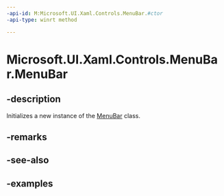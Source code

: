 ```yaml
---
-api-id: M:Microsoft.UI.Xaml.Controls.MenuBar.#ctor
-api-type: winrt method

---
```

<!-- Method syntax.
public MenuBar.MenuBar()
-->

# Microsoft.UI.Xaml.Controls.MenuBar.MenuBar


## -description

Initializes a new instance of the [MenuBar](menubar.md) class.


## -remarks


## -see-also


## -examples


